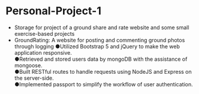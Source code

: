 # Personal-Project-1  
- Storage for project of a ground share and rate website and some small exercise-based projects
- GroundRating: A website for posting and commenting ground photos through logging
●Utilized Bootstrap 5 and jQuery to make the web application responsive.  
●Retrieved and stored users data by mongoDB with the assistance of mongoose.  
●Built RESTful routes to handle requests using NodeJS and Express on the server-side.  
●Implemented passport to simplify the workflow of user authentication.  
